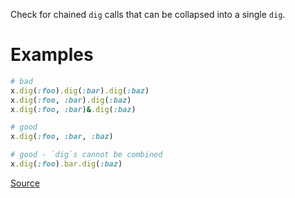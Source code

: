 
Check for chained `dig` calls that can be collapsed into a single `dig`.

# Examples

```ruby
# bad
x.dig(:foo).dig(:bar).dig(:baz)
x.dig(:foo, :bar).dig(:baz)
x.dig(:foo, :bar)&.dig(:baz)

# good
x.dig(:foo, :bar, :baz)

# good - `dig`s cannot be combined
x.dig(:foo).bar.dig(:baz)
```

[Source](http://www.rubydoc.info/gems/rubocop/RuboCop/Cop/Style/DigChain)